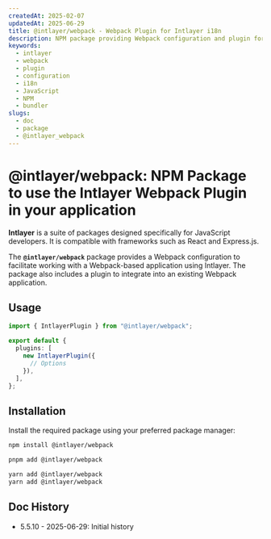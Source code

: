 ```yaml
---
createdAt: 2025-02-07
updatedAt: 2025-06-29
title: @intlayer/webpack - Webpack Plugin for Intlayer i18n
description: NPM package providing Webpack configuration and plugin for seamless integration of Intlayer internationalisation with Webpack-based applications.
keywords:
  - intlayer
  - webpack
  - plugin
  - configuration
  - i18n
  - JavaScript
  - NPM
  - bundler
slugs:
  - doc
  - package
  - @intlayer_webpack
---
```


# @intlayer/webpack: NPM Package to use the Intlayer Webpack Plugin in your application

**Intlayer** is a suite of packages designed specifically for JavaScript developers. It is compatible with frameworks such as React and Express.js.

The **`@intlayer/webpack`** package provides a Webpack configuration to facilitate working with a Webpack-based application using Intlayer. The package also includes a plugin to integrate into an existing Webpack application.

## Usage

```ts
import { IntlayerPlugin } from "@intlayer/webpack";

export default {
  plugins: [
    new IntlayerPlugin({
      // Options
    }),
  ],
};
```

## Installation

Install the required package using your preferred package manager:

```bash packageManager="npm"
npm install @intlayer/webpack
```

```bash packageManager="pnpm"
pnpm add @intlayer/webpack
```

```bash packageManager="yarn"
yarn add @intlayer/webpack
yarn add @intlayer/webpack
```

## Doc History

- 5.5.10 - 2025-06-29: Initial history
